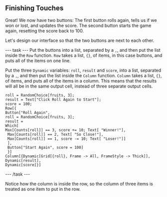 ## Finishing Touches

Great! We now have two buttons: The first button rolls again, tells us if we won or lost, and updates the score. The second button starts the game again, resetting the score back to 100.

Let's design our interface so that the two buttons are next to each other.

--- task ---
Put the buttons into a list, separated by a `,`, and then put the list inside the `Row` function. `Row` takes a list, `{}`, of items, in this case buttons, and puts all of the items on one line.

Put the three `Dynamic` variables: `roll`, `result` and `score`, into a list, separated by a `,`, and then put the list inside the `Column` function. `Column` takes a list, `{}`, of items, and puts all of the items in a column. This means that the results will all be in the same output cell, instead of three separate output cells.

```
roll = RandomChoice[fruits, 3];
result = Text["Click Roll Again to Start"];
score = 100;
Row[{
Button["Roll Again",
roll = RandomChoice[fruits, 3];
result =
Which[
Max[Counts[roll]] == 3, score += 10; Text[ "Winner!"],
 Max[Counts[roll]] == 2, Text[ "So Close!"],
 Max[Counts[roll]] == 1, score -= 10; Text[ "Loser!"]]
 ],
 Button["Start Again", score = 100]
 }]
Column[{Dynamic[Grid[{roll}, Frame -> All, FrameStyle -> Thick]],
Dynamic[result],
Dynamic[score]}]
```
--- /task ---

Notice how the column is inside the row, so the column of three items is treated as one item to put in the row.